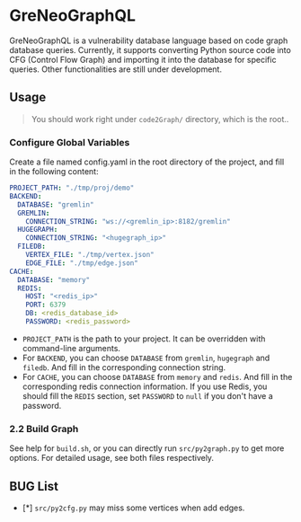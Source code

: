 # GreNeoGraphQL

GreNeoGraphQL is a vulnerability database language based on code graph database queries. Currently, it supports converting Python source code into CFG (Control Flow Graph) and importing it into the database for specific queries. Other functionalities are still under development.

## Usage

> You should work right under `code2Graph/` directory, which is the root..

### Configure Global Variables

Create a file named config.yaml in the root directory of the project, and fill in the following content:

```yaml
PROJECT_PATH: "./tmp/proj/demo"
BACKEND:
  DATABASE: "gremlin"
  GREMLIN:
    CONNECTION_STRING: "ws://<gremlin_ip>:8182/gremlin"
  HUGEGRAPH:
    CONNECTION_STRING: "<hugegraph_ip>"
  FILEDB:
    VERTEX_FILE: "./tmp/vertex.json"
    EDGE_FILE: "./tmp/edge.json"
CACHE:
  DATABASE: "memory"
  REDIS:
    HOST: "<redis_ip>"
    PORT: 6379
    DB: <redis_database_id>
    PASSWORD: <redis_password>
```

- `PROJECT_PATH` is the path to your project. It can be overridden with command-line arguments.
- For `BACKEND`, you can choose `DATABASE` from `gremlin`, `hugegraph` and `filedb`. And fill in the corresponding connection string.
- For `CACHE`, you can choose `DATABASE` from `memory` and `redis`. And fill in the corresponding redis connection information. If you use Redis, you should fill the `REDIS` section, set `PASSWORD` to `null` if you don't have a password.

### 2.2 Build Graph

See help for `build.sh`, or you can directly run `src/py2graph.py` to get more options. For detailed usage, see both files respectively.

## BUG List

- [*] `src/py2cfg.py` may miss some vertices when add edges.
